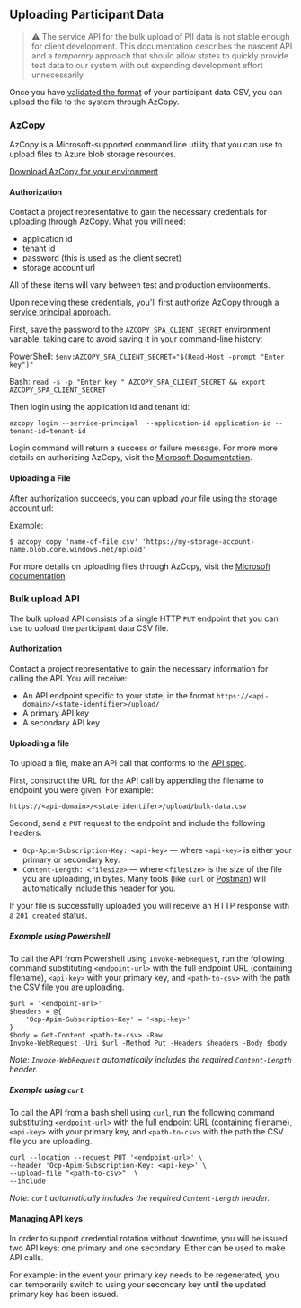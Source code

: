 ## Uploading Participant Data

> ⚠️ The service API for the bulk upload of PII data is not stable enough for client development. This documentation describes the nascent API and a _temporary_ approach that should allow states to quickly provide test data to our system with out expending development effort unnecessarily.

Once you have [validated the format](./bulk-import.md) of your participant data CSV, you can upload the file to the system through AzCopy.

### AzCopy

AzCopy is a Microsoft-supported command line utility that you can use to upload files to Azure blob storage resources.

[Download AzCopy for your environment](https://docs.microsoft.com/en-us/azure/storage/common/storage-use-azcopy-v10#download-azcopy)

#### Authorization

Contact a project representative to gain the necessary credentials for uploading through AzCopy. What you will need:

- application id
- tenant id
- password (this is used as the client secret)
- storage account url

All of these items will vary between test and production environments.

Upon receiving these credentials, you'll first authorize AzCopy through a [service principal approach](https://docs.microsoft.com/en-us/azure/storage/common/storage-use-azcopy-authorize-azure-active-directory?toc=/azure/storage/blobs/toc.json#authorize-a-service-principal).

First, save the password to the `AZCOPY_SPA_CLIENT_SECRET` environment variable, taking care to avoid saving it in your command-line history:

PowerShell: `$env:AZCOPY_SPA_CLIENT_SECRET="$(Read-Host -prompt "Enter key")"`

Bash: `read -s -p "Enter key " AZCOPY_SPA_CLIENT_SECRET && export AZCOPY_SPA_CLIENT_SECRET`

Then login using the application id and tenant id:

```
azcopy login --service-principal  --application-id application-id --tenant-id=tenant-id
```

Login command will return a success or failure message. For more more details on authorizing AzCopy, visit the [Microsoft Documentation](https://docs.microsoft.com/en-us/azure/storage/common/storage-use-azcopy-authorize-azure-active-directory?toc=/azure/storage/blobs/toc.json#authorize-a-service-principal-by-using-a-client-secret).

#### Uploading a File

After authorization succeeds, you can upload your file using the storage account url:

Example:
```
$ azcopy copy 'name-of-file.csv' 'https://my-storage-account-name.blob.core.windows.net/upload'
```

For more details on uploading files through AzCopy, visit the [Microsoft documentation](https://docs.microsoft.com/en-us/azure/storage/common/storage-use-azcopy-blobs-upload).

### Bulk upload API

The bulk upload API consists of a single HTTP `PUT` endpoint that you can use to upload the participant data CSV file.

#### Authorization

Contact a project representative to gain the necessary information for calling the API. You will receive:
- An API endpoint specific to your state, in the format `https://<api-domain>/<state-identifier>/upload/`
- A primary API key
- A secondary API key

#### Uploading a file

To upload a file, make an API call that conforms to the [API spec](openapi/openapi.yaml).

First, construct the URL for the API call by appending the filename to endpoint you were given. For example:
```
https://<api-domain>/<state-identifer>/upload/bulk-data.csv
```

Second, send a `PUT` request to the endpoint and include the following headers:
- `Ocp-Apim-Subscription-Key: <api-key>` — where `<api-key>` is either your primary or secondary key.
- `Content-Length: <filesize>` — where `<filesize>` is the size of the file you are uploading, in bytes. Many tools (like `curl` or [Postman](https://www.postman.com/)) will automatically include this header for you.

If your file is successfully uploaded you will receive an HTTP response with a `201 created` status.

##### Example using Powershell

To call the API from Powershell using `Invoke-WebRequest`, run the following command substituting `<endpoint-url>` with the full endpoint URL (containing filename), `<api-key>` with your primary key, and `<path-to-csv>` with the path the CSV file you are uploading.

```
$url = '<endpoint-url>'
$headers = @{
    'Ocp-Apim-Subscription-Key' = '<api-key>'
}
$body = Get-Content <path-to-csv> -Raw
Invoke-WebRequest -Uri $url -Method Put -Headers $headers -Body $body
```

*Note: `Invoke-WebRequest` automatically includes the required `Content-Length` header.*

##### Example using `curl`

To call the API from a bash shell using `curl`, run the following command substituting `<endpoint-url>` with the full endpoint URL (containing filename), `<api-key>` with your primary key, and `<path-to-csv>` with the path the CSV file you are uploading.

```
curl --location --request PUT '<endpoint-url>' \
--header 'Ocp-Apim-Subscription-Key: <api-key>' \
--upload-file "<path-to-csv>"  \
--include
```

*Note: `curl` automatically includes the required `Content-Length` header.*

#### Managing API keys

In order to support credential rotation without downtime, you will be issued two API keys: one primary and one secondary. Either can be used to make API calls.

For example: in the event your primary key needs to be regenerated, you can temporarily switch to using your secondary key until the updated primary key has been issued.
